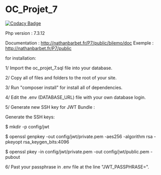 # OC_Projet_7

[![Codacy Badge](https://api.codacy.com/project/badge/Grade/744ade0ff3f14a33b47e9d33a8aee130)](https://www.codacy.com/manual/NathanBarbet/OC_Projet_7?utm_source=github.com&amp;utm_medium=referral&amp;utm_content=NathanBarbet/OC_Projet_7&amp;utm_campaign=Badge_Grade)

Php version : 7.3.12

Documentation : http://nathanbarbet.fr/P7/public/bilemo/doc
Exemple : http://nathanbarbet.fr/P7/public

for installation:

1/ Import the oc_projet_7.sql file into your database.

2/ Copy all of files and folders to the root of your site.

3/ Run "composer install" for install all of dependencies.

4/ Edit the .env (DATABASE_URL) file with your own database login.

5/ Generate new SSH key for JWT Bundle :

Generate the SSH keys:

$ mkdir -p config/jwt

$ openssl genpkey -out config/jwt/private.pem -aes256 -algorithm rsa -pkeyopt rsa_keygen_bits:4096

$ openssl pkey -in config/jwt/private.pem -out config/jwt/public.pem -pubout

6/ Past your passphrase in .env file at the line "JWT_PASSPHRASE=".
